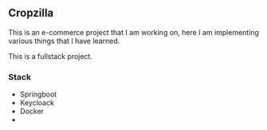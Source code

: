 ## Cropzilla

This is an e-commerce project that I am working on, here I am implementing various things that I have learned.

This is a fullstack project.

### Stack
- Springboot
- Keycloack
- Docker
- 
